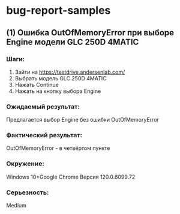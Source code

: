 # bug-report-samples

## (1) Ошибка OutOfMemoryError при выборе Engine модели GLC 250D 4MATIC	
### Шаги:
1. Зайти на https://testdrive.andersenlab.com/
2. Выбрать модель  GLC 250D 4MATIC
3. Нажать Continue
4. Нажать на кнопку выбора Engine

### Ожидаемый результат: 
Предлагается выбор Engine без ошибки OutOfMemoryError

### Фактический результат:
OutOfMemoryError - в четвёртом пункте

### Окружение:
Windows 10+Google Chrome Версия 120.0.6099.72

### Серьезность:
Medium
